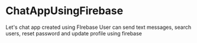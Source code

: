# ChatAppUsingFirebase

Let's chat app created using FIrebase 
User can send text messages, search users, reset password and update profile using firebase
